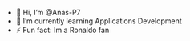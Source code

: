 - 👋 Hi, I’m @Anas-P7
- 🌱 I’m currently learning Applications Development
- ⚡ Fun fact: Im a Ronaldo fan

<!---
Anas-P7/Anas-P7 is a ✨ special ✨ repository because its `README.md` (this file) appears on your GitHub profile.
You can click the Preview link to take a look at your changes.
--->
